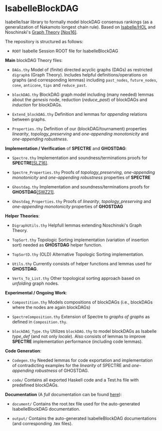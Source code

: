 # IsabelleBlockDAG
Isabelle/Isar library to formally model blockDAG consensus rankings (as a generalization of Nakamoto longest chain rule).
Based on [Isabelle/HOL](https://isabelle.in.tum.de/dist/library/HOL/index.html) and Noschinski's [Graph Theory](https://www.isa-afp.org/entries/Graph_Theory.html) [[Nos16]](https://doi.org/10.1007/s11786-014-0183-z).

The repository is structured as follows:

   
  * `ROOT`
    Isabelle Session ROOT file for IsabelleBlockDAG
    
**Main** blockDAG Theory files:
  
   * `DAGs.thy`
    Model of (finite) directed acyclic graphs (DAGs) as restricted `digraph`s (Graph Theory). 
    Includes helpful definitions/operations on graphs (and corresponding lemmas) including `past_nodes`, `future_nodes`, `cone`, `anticone`, `tips` and `reduce_past`. 
    
  * `blockDAG.thy`
    BlockDAG graph model including (many needed) lemmas about the *genesis* node, reduction (*reduce_past*) of blockDAGs and *induction* for blockDAGs.
    
  * `Extend_blockDAG.thy`
    Definition and lemmas for *appending* relations between graphs.
  
  * `Properties.thy`
    Definition of our (blockDAG/tournament) properties *linearity*, *topology_preserving* and *one-appending monotonicity* and *one-appending robustness*.


**Implementation / Verification** of **SPECTRE** and **GHOSTDAG**:

  * `Spectre.thy`
    Implementation and soundness/terminations proofs for **SPECTRE**[[SLZ16]](http://eprint.iacr.org/2016/1159). 
    
  * `Spectre_Properties.thy`
    Proofs of *topology_preserving*, *one-appending monotonicity* and *one-appending robustness* properties of **SPECTRE**


  * `Ghostdag.thy`
    Implementation and soundness/terminations proofs for **GHOSTDAG**[[SWZ21]](https://doi.org/10.1145/3479722.3480990). 
    
  * `Ghostdag_Properties.thy`
    Proofs of *linearity*, *topology_preserving* and *one-appending monotonicity* properties of **GHOSTDAG**
    

**Helper Theories**:
  
 
  * `DigraphUtils.thy`
    Helpfull lemmas extending Noschinski's Graph Theory.
  * `TopSort.thy`
    Topologic Sorting implementation (variation of insertion sort) needed as **GHOSTDAG** helper function.
  
  * `TopSortD.thy`
    (OLD) Alternative Topologic Sorting implementation.
    
  * `Utils.thy`
    Currently consists of helper functions and lemmas used for **GHOSTDAG**.
    
  * `Verts_To_List.thy`
    Other topological sorting approach based on *unfolding* graph nodes. 
  
**Experimental / Ongoing Work**: 
  
  * `Compostition.thy`
    Models compositions of blockDAGs (i.e., blockDAGs where the nodes are again blockDAGs) 

  * `SpectreComposition.thy`
    Extension of Spectre to *graphs of graphs* as defined in `Composition.thy`. 
  
  * `blockDAG_Type.thy`
    Utilizes `blockDAG.thy` to model blockDAGs as Isabelle *type_def* (and not only *locale*). 
    Also consists of lemmas to improve **SPECTRE** implementation performance (including code lemmas). 
 
**Code Generation**:
  
 * `Codegen.thy`
    Needed lemmas for code exportation and implementation of contradicting examples for the *linearity* of SPECTRE and *one-appending robustness* of GHOSTDAG.
    
 * `code/`
    Contains all exported Haskell code and a Test.hs file with predefined blockDAGs.
  
**Documentation** (A *full* documentation can be found [here](document/document.pdf)):

  * `document/`
    Contains the root.tex file used for the auto-generated IsabelleBlockDAG documentation.
  
  * `output/`
    Contains the auto-generated IsabelleBlockDAG documentations (and corresponding .tex files). 


    

